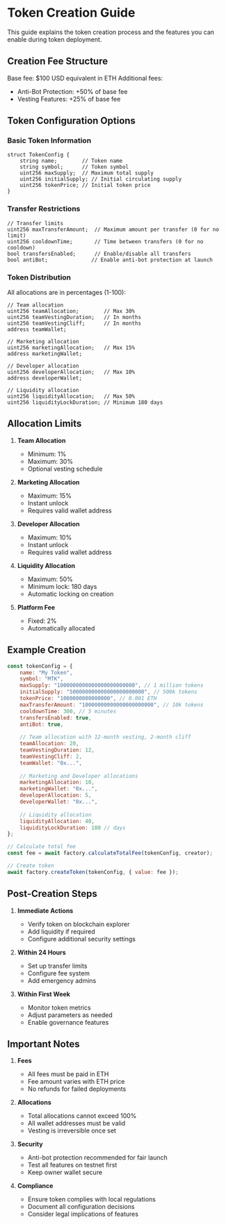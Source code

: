 # Token Creation Guide

This guide explains the token creation process and the features you can enable during token deployment.

## Creation Fee Structure

Base fee: $100 USD equivalent in ETH
Additional fees:
- Anti-Bot Protection: +50% of base fee
- Vesting Features: +25% of base fee

## Token Configuration Options

### Basic Token Information
```solidity
struct TokenConfig {
    string name;        // Token name
    string symbol;      // Token symbol
    uint256 maxSupply;  // Maximum total supply
    uint256 initialSupply; // Initial circulating supply
    uint256 tokenPrice; // Initial token price
}
```

### Transfer Restrictions
```solidity
// Transfer limits
uint256 maxTransferAmount;  // Maximum amount per transfer (0 for no limit)
uint256 cooldownTime;       // Time between transfers (0 for no cooldown)
bool transfersEnabled;      // Enable/disable all transfers
bool antiBot;              // Enable anti-bot protection at launch
```

### Token Distribution
All allocations are in percentages (1-100):

```solidity
// Team allocation
uint256 teamAllocation;        // Max 30%
uint256 teamVestingDuration;   // In months
uint256 teamVestingCliff;      // In months
address teamWallet;

// Marketing allocation
uint256 marketingAllocation;   // Max 15%
address marketingWallet;

// Developer allocation
uint256 developerAllocation;   // Max 10%
address developerWallet;

// Liquidity allocation
uint256 liquidityAllocation;   // Max 50%
uint256 liquidityLockDuration; // Minimum 180 days
```

## Allocation Limits

1. **Team Allocation**
   - Minimum: 1%
   - Maximum: 30%
   - Optional vesting schedule

2. **Marketing Allocation**
   - Maximum: 15%
   - Instant unlock
   - Requires valid wallet address

3. **Developer Allocation**
   - Maximum: 10%
   - Instant unlock
   - Requires valid wallet address

4. **Liquidity Allocation**
   - Maximum: 50%
   - Minimum lock: 180 days
   - Automatic locking on creation

5. **Platform Fee**
   - Fixed: 2%
   - Automatically allocated

## Example Creation

```javascript
const tokenConfig = {
    name: "My Token",
    symbol: "MTK",
    maxSupply: "1000000000000000000000000", // 1 million tokens
    initialSupply: "500000000000000000000000", // 500k tokens
    tokenPrice: "1000000000000000", // 0.001 ETH
    maxTransferAmount: "10000000000000000000000", // 10k tokens
    cooldownTime: 300, // 5 minutes
    transfersEnabled: true,
    antiBot: true,
    
    // Team allocation with 12-month vesting, 2-month cliff
    teamAllocation: 20,
    teamVestingDuration: 12,
    teamVestingCliff: 2,
    teamWallet: "0x...",
    
    // Marketing and Developer allocations
    marketingAllocation: 10,
    marketingWallet: "0x...",
    developerAllocation: 5,
    developerWallet: "0x...",
    
    // Liquidity allocation
    liquidityAllocation: 40,
    liquidityLockDuration: 180 // days
};

// Calculate total fee
const fee = await factory.calculateTotalFee(tokenConfig, creator);

// Create token
await factory.createToken(tokenConfig, { value: fee });
```

## Post-Creation Steps

1. **Immediate Actions**
   - Verify token on blockchain explorer
   - Add liquidity if required
   - Configure additional security settings

2. **Within 24 Hours**
   - Set up transfer limits
   - Configure fee system
   - Add emergency admins

3. **Within First Week**
   - Monitor token metrics
   - Adjust parameters as needed
   - Enable governance features

## Important Notes

1. **Fees**
   - All fees must be paid in ETH
   - Fee amount varies with ETH price
   - No refunds for failed deployments

2. **Allocations**
   - Total allocations cannot exceed 100%
   - All wallet addresses must be valid
   - Vesting is irreversible once set

3. **Security**
   - Anti-bot protection recommended for fair launch
   - Test all features on testnet first
   - Keep owner wallet secure

4. **Compliance**
   - Ensure token complies with local regulations
   - Document all configuration decisions
   - Consider legal implications of features 